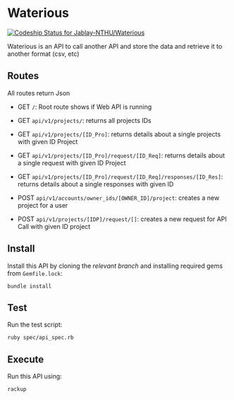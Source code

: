 # Waterious

[ ![Codeship Status for Jablay-NTHU/Waterious](https://app.codeship.com/projects/12bc5360-423a-0136-4f57-52cc51e21808/status?branch=master)](https://app.codeship.com/projects/291495)


Waterious is an API to call another API and store the data and retrieve it to another format (csv, etc)

## Routes

All routes return Json

- GET `/`: Root route shows if Web API is running
- GET `api/v1/projects/`: returns all projects IDs
- GET `api/v1/projects/[ID_Pro]`: returns details about a single projects with given ID Project
- GET `api/v1/projects/[ID_Pro]/request/[ID_Req]`: returns details about a single request with given ID Project
- GET `api/v1/projects/[ID_Pro]/request/[ID_Req]/responses/[ID_Res]`: returns details about a single responses with given ID

- POST `api/v1/accounts/owner_ids/[OWNER_ID]/project`: creates a new project for a user
- POST `api/v1/projects/[IDP]/request/[]`: creates a new request for API Call with given ID project

## Install

Install this API by cloning the *relevant branch* and installing required gems from `Gemfile.lock`:

```shell
bundle install
```

## Test

Run the test script:

```shell
ruby spec/api_spec.rb
```

## Execute

Run this API using:

```shell
rackup
```